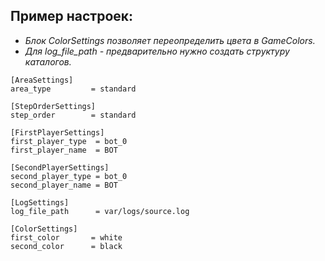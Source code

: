  ## Пример настроек: 
   * *Блок ColorSettings позволяет переопределить цвета в GameColors.*  
   * *Для log_file_path - предварительно нужно создать структуру каталогов.*
    
    [AreaSettings]
    area_type         = standard
    
    [StepOrderSettings]
    step_order        = standard

    [FirstPlayerSettings]
    first_player_type  = bot_0
    first_player_name  = BOT

    [SecondPlayerSettings]
    second_player_type = bot_0
    second_player_name = BOT

    [LogSettings]
    log_file_path      = var/logs/source.log

    [ColorSettings]
    first_color       = white
    second_color      = black